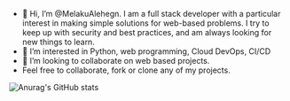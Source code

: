 - 👋 Hi, I’m @MelakuAlehegn. I am a full stack developer with a particular interest in making simple solutions for web-based problems. I try to keep up with security and best practices, and am always looking for new things to learn.
- 👀 I’m interested in Python, web programming, Cloud DevOps, CI/CD 
- 💞️ I’m looking to collaborate on web based projects.
- Feel free to collaborate, fork or clone any of my projects. 

![Anurag's GitHub stats](https://github-readme-stats.vercel.app/api?username=MelakuAlehegn&show_icons=true&bg_color=00000000)

<!---
MelakuAlehegn/MelakuAlehegn
--->
